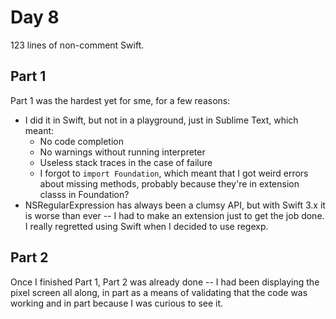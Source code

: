 # Day 8

123 lines of non-comment Swift.

## Part 1

Part 1 was the hardest yet for sme, for a few reasons:
- I did it in Swift, but not in a playground, just in Sublime Text, which meant:
    - No code completion
    - No warnings without running interpreter
    - Useless stack traces in the case of failure
    - I forgot to `import Foundation`, which meant that I got weird errors about missing methods, probably because they're in extension classs in Foundation?
- NSRegularExpression has always been a clumsy API, but with Swift 3.x it is worse than ever -- I had to make an extension just to get the job done. I really regretted using Swift when I decided to use regexp.

## Part 2

Once I finished Part 1, Part 2 was already done -- I had been displaying the pixel screen all along, in part as a means of validating that the code was working and in part because I was curious to see it.